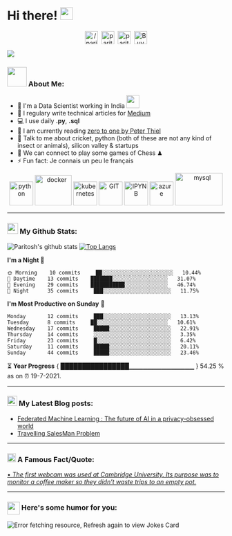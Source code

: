 # Hi there! <img src="https://github.com/TheDudeThatCode/TheDudeThatCode/blob/master/Assets/Hi.gif" width="29px">
<p align="center">
<a href="https://twitter.com/paritoshkr30" target="blank"><img align="center" src="https://cdn.jsdelivr.net/npm/simple-icons@3.0.1/icons/twitter.svg" alt="/paritoshkr30" height="30" width="30" /></a>&nbsp;
<a href="https://www.linkedin.com/in/paritosh-kumar-b8ab61141/" target="blank"><img align="center" src="https://cdn.jsdelivr.net/npm/simple-icons@3.0.1/icons/linkedin.svg" alt="paritoshkr30" height="30" width="30" /></a>&nbsp;
<a href="https://medium.com/@paritoshkr30_23554" target="blank"><img align="center" src="https://cdn.jsdelivr.net/npm/simple-icons@3.0.1/icons/medium.svg" alt="paritoshkr30" height="30" width="30" /></a>&nbsp;
<a href="https://www.buymeacoffee.com/paritoshkr3006"><img align="center" alt="Buy me a Coffee" width="30px" src="https://cdn.jsdelivr.net/npm/simple-icons@3.0.1/icons/buymeacoffee.svg" /></a>
</p>

![](https://camo.githubusercontent.com/992babdffd8c74a1502de375fbdf7e4d54773242/68747470733a2f2f6d656469612e67697068792e636f6d2f6d656469612f53576f536b4e36447854737a71494b4571762f67697068792e676966)

### <img src="https://github.com/TheDudeThatCode/TheDudeThatCode/blob/master/Assets/Developer.gif" width="45px"> About Me:
- 🏦 I'm a Data Scientist working in India 
      <img src="https://media.giphy.com/media/WUlplcMpOCEmTGBtBW/giphy.gif" width="30">
- 📝 I regulary write technical articles for [Medium](https://medium.com/@paritoshkr30_23554)
- 💻 I use daily  **.py**, **.sql**
- 📖 I am currently reading [zero to one by Peter Thiel](https://amzn.to/3dTQa0k)
- 💬 Talk to me about cricket, python (both of these are not any kind of insect or animals), silicon valley & startups
- 👯 We can connect to play some games of Chess ♟
- ⚡ Fun fact: Je connais un peu le français

<p align="center"> 
      <img src="https://www.vectorlogo.zone/logos/python/python-icon.svg" alt="python" width="55" height="55"/>
      <img src="https://www.vectorlogo.zone/logos/docker/docker-icon.svg" alt="docker" width="85" height="70"/> 
      <img src="https://www.vectorlogo.zone/logos/kubernetes/kubernetes-icon.svg" alt="kubernetes" width="55" height="55"/>
      <img src="https://www.vectorlogo.zone/logos/git-scm/git-scm-icon.svg" alt="GIT" width="55" height="55"/> 
      <img src="https://www.vectorlogo.zone/logos/jupyter/jupyter-icon.svg" alt="IPYNB" width="55" height="55"/> 
      <img src="https://www.vectorlogo.zone/logos/microsoft_azure/microsoft_azure-icon.svg" alt="azure" width="55" height="55"/> 
      <img src="https://www.vectorlogo.zone/logos/mysql/mysql-ar21.svg" alt="mysql" width="110" height="75"/> 
</p>

---
### <img src='https://media1.giphy.com/media/du3J3cXyzhj75IOgvA/giphy.gif?cid=ecf05e47x2g034i9pzwtzzsd3xgg2w9nr94t4tflbbgo3008&rid=giphy.gif' width='25px'> My Github Stats:
![Paritosh's github stats](https://github-readme-stats.vercel.app/api?username=paritosh3006&show_icons=true&title_color=ffc857&icon_color=8ac926&text_color=daf7dc&bg_color=151515&hide=["stars"])
[![Top Langs](https://github-readme-stats.vercel.app/api/top-langs/?username=paritosh3006&layout=compact&text_color=daf7dc&bg_color=151515)](https://github.com/anuraghazra/github-readme-stats)

<!--START_SECTION:waka-->
**I'm a Night 🦉** 

```text
🌞 Morning    10 commits     ██░░░░░░░░░░░░░░░░░░░░░░░   10.44% 
🌆 Daytime    13 commits    ███████░░░░░░░░░░░░░░░░░░   31.07% 
🌃 Evening    29 commits    ███████████░░░░░░░░░░░░░░   46.74% 
🌙 Night      35 commits     ███░░░░░░░░░░░░░░░░░░░░░░   11.75%

```
**I'm Most Productive on Sunday** 📅 

```text
Monday       12 commits     ███░░░░░░░░░░░░░░░░░░░░░░   13.13% 
Tuesday      8 commits     ██░░░░░░░░░░░░░░░░░░░░░░░   10.61% 
Wednesday    17 commits     █████░░░░░░░░░░░░░░░░░░░░   22.91% 
Thursday     14 commits     ░░░░░░░░░░░░░░░░░░░░░░░░░   3.35% 
Friday       23 commits     █░░░░░░░░░░░░░░░░░░░░░░░░   6.42% 
Saturday     11 commits     █████░░░░░░░░░░░░░░░░░░░░   20.11% 
Sunday       44 commits     █████░░░░░░░░░░░░░░░░░░░░   23.46%

```



<!--END_SECTION:waka-->

⏳ **Year Progress** { ████████████████▁▁▁▁▁▁▁▁▁▁▁▁▁▁ } 54.25 % as on ⏰ 19-7-2021.

---

### <img src = "https://media1.giphy.com/media/JZ40cnfnN11KycrvMF/giphy.gif?cid=ecf05e47a0n3gi1bfqntqmob8g9aid1oyj2wr3ds3mg700bl&rid=giphy.gif" width = 23px> My Latest Blog posts:
<!-- BLOG-POST-LIST:START -->
- [Federated Machine Learning : The future of AI in a privacy-obsessed world](https://becominghuman.ai/federated-machine-learning-the-future-of-ai-in-a-privacy-obsessed-world-4f24bef9494b)
- [Travelling SalesMan Problem](https://medium.com/@paritoshkr30_23554/travelling-salesman-problem-4d72b0a701bd)
<!-- BLOG-POST-LIST:END -->
---

### <img alt="GIF" src="https://github.com/TheDudeThatCode/TheDudeThatCode/blob/master/Assets/hmm.gif" width="20vw" /> A Famous Fact/Quote:
<a href="https://github.com/marketplace/actions/quote-readme">
<!--STARTS_HERE_QUOTE_README-->
• <i>The first webcam was used at Cambridge University. Its purpose was to monitor a coffee maker so they didn’t waste trips to an empty pot.</i>
<!--ENDS_HERE_QUOTE_README-->
</a>

---

### <img align ='center' src='https://media2.giphy.com/media/UQDSBzfyiBKvgFcSTw/giphy.gif?cid=ecf05e47p3cd513axbek3f56ti3jzizq8hincw20jauyyfyw&rid=giphy.gif' width ='29px'> Here's some humor for you:
<img src="https://readme-jokes.vercel.app/api" alt="Error fetching resource, Refresh again to view Jokes Card" />

